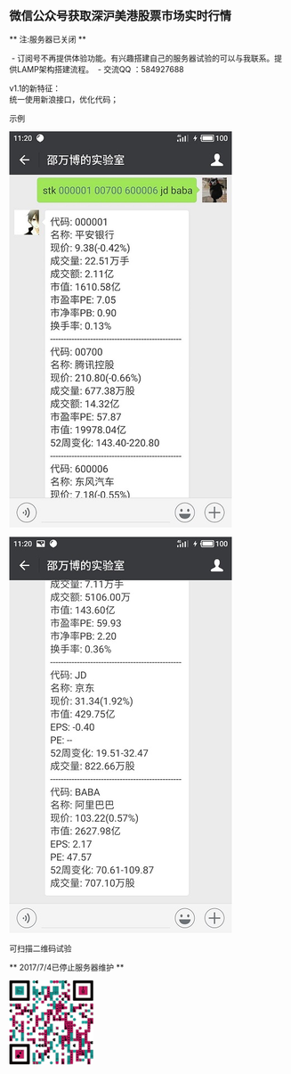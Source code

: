 微信公众号获取深沪美港股票市场实时行情<br>
------------

** 注:服务器已关闭 **

  - 订阅号不再提供体验功能。有兴趣搭建自己的服务器试验的可以与我联系。提供LAMP架构搭建流程。
  - 交流QQ ：584927688

v1.1的新特征：<br>
  统一使用新浪接口，优化代码；

示例

![](https://github.com/Shaw-lib/weixinstk1.0/raw/master/example1.jpg "实例")

![](https://github.com/Shaw-lib/weixinstk1.0/raw/master/example2.jpg "实例")

可扫描二维码试验

** 2017/7/4已停止服务器维护 **

<img src="https://github.com/Shaw-lib/weixinstk1.0/raw/master/微信公众号.png" width="30%" height="30%">  <br>
<br>
<br>
